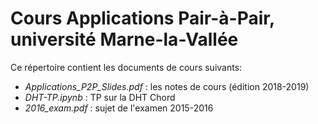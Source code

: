 # Cours Applications Pair-à-Pair, université Marne-la-Vallée

Ce répertoire contient les documents de cours suivants:
- *Applications_P2P_Slides.pdf* : les notes de cours (édition 2018-2019)
- *DHT-TP.ipynb* : TP sur la DHT Chord
- *2016_exam.pdf* : sujet de l'examen 2015-2016
